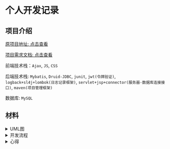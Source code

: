# 个人开发记录

## 项目介绍

[原项目地址: 点击查看](https://github.com/Jinhui-Huang/jsoft-project02/tree/master)

[项目需求文档: 点击查看](供应商管理系统.docx)

前端技术栈：`Ajax`, `JS`, `CSS`

后端技术栈: `Mybatis`, `Druid-JDBC`, `junit`, `jwt(令牌验证)`, `logback+sl4j+lombok(日志记录框架)`, `servlet+jsp+connector(服务器-数据库连接接口)`, `maven(项目管理框架)`

数据库: `MySQL`

## 材料

<details>
<summary>UML图</summary>

时序图：

![Alt text](img/jpg/Model!Collaboration1!Interaction1!%E6%97%B6%E5%BA%8F%E5%9B%BE_5.jpg)

ER图：

![Alt text](<img/jpg/Model!Data Model1!ER图_2.jpg>)

企业信息认证用例图：

![Alt text](img/jpg/Model!%E4%BC%81%E4%B8%9A%E4%BF%A1%E6%81%AF%E8%AE%A4%E8%AF%81%E7%94%A8%E4%BE%8B%E5%9B%BE_1.jpg)

供应商白名单管理用例图：

![Alt text](img/jpg/Model!%E4%BE%9B%E5%BA%94%E5%95%86%E7%99%BD%E5%90%8D%E5%8D%95%E7%AE%A1%E7%90%86%E7%94%A8%E4%BE%8B%E5%9B%BE_3.jpg)

供应商黑名单管理用例图：

![Alt text](img/jpg/Model!%E4%BE%9B%E5%BA%94%E5%95%86%E9%BB%91%E5%90%8D%E5%8D%95%E7%AE%A1%E7%90%86%E7%94%A8%E4%BE%8B%E5%9B%BE_4.jpg)

实体类图：

![Alt text](img/jpg/Model!%E5%AE%9E%E4%BD%93%E7%B1%BB%E5%9B%BE_0.jpg)

数据库建模：

![Alt text](img/Snipaste_2023-09-27_10-06-49.png)

</details>





<details>
<summary> 开发流程 </summary>

## 9-22第一天 

下午：绘制项目实体类类图，数据库ER图，项目业务用例图。

晚上：办公室开会，绘制项目时序图。

## 9-23第二天

上午：完成`EnterpriseDao`接口实现 和 `SupplierWhiteListDao`接口实现 （mybatis）

下午：完成`SupplierWhiteListDao`三表联查SQL语句 和 `SupplierWhiteListDao`的模糊查询

## 9-24第三天

上午: 完成`EnterpriseServiceImpl` 和 `SupplierWhiteListServiceImpl`

下午: 服务层的异常处理（处理可能出现的异常）和`Servlet`的编写

晚上：完成了`EnterpriseServlet`和`SupplierWhiteListServlet`, 简单编写了信息认证界面ajax代码

## 9-25第四天

上午：回学校开会

下午：完成了`info-certification`页面的put请求，完成白名单界面的模糊查询功能

## 9-26第五天
上午： 完成白名单添加供应商功能

下午： 完成白名单数据移至黑名单功能，分页跳转功能

两个bug：

1. 分页跳转：点击页码可以正常跳转。点击上一页和下一页会重复提交数据， 跳转陷入循环(已解决)

2. 下拉列表中的企业信息不能与数据库同步更新 (已解决：将mybatis连接对象改为**单例模式**)

晚上：协助完成黑名单相关功能，项目基本完成

## 9-27第五天

上午：修复了一个页面bug ( 添加完供应商数据残留问题：添加完成后清空数据 )；在右上角添加企业ID，增强用户体验。项目完成


</details>

<details>
<summary> 心得 </summary>

## 心得

开发过程中对很多细节有一些巧妙的处理，使用的方法可能是我之前没有掌握或者没见过的，这里记录一下

1. 白名单下方的页码按钮

首先，根据后端返回的pageInfo获取分页信息，然后使用JQuery动态生成页码按钮，这就不多说了。关于页码的点击高亮展示，首先会清除所有按钮的高亮状态，然后根据点击的按钮id (按钮的id就是页码的数字)，为其添加高亮的样式(amazeUI的CSS样式: `am-active`)

![image](img/Snipaste_2023-09-27_09-24-46.png)

`.each( function(){} )` : 用于迭代匹配的元素集合，并对每个元素执行一个函数。

`$().attr()` 和 `$().prop()` 都是用于获取JQuery对象的属性值。不同点在于，`$().attr()`通常用于处理DOM属性，而`$().prop()`通常用于处理HTML自身的属性,如 href, id, name等

2. 一个需要注意的点，关于ajax

ajax使用的方式

```js
$.ajax({
    url: "http://localhost:8080/test",
    type: "post" ,        //设置数据传输方式为`post`
    dataType: "json" ,    // 设置数据传输格式为JSON, 如果是get请求, 传输格式不是JSON就不写
    async: true ,     //设置异步传输,默认值为true(开启异步)
    data: JSON.stringify({    //如果传输JSON格式数据, 记得加上`JSON.stringigy()`
        name: "zhangsan",
        age: "20"
    }),
    success: function (result) {
        //对返回值进行处理
    },
    error: function (result) {
        //对返回值进行处理
    }
})
```

</details>

